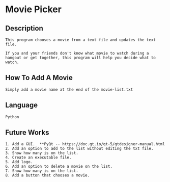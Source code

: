 # Movie Picker

## Description
```
This program chooses a movie from a text file and updates the text file.

If you and your friends don't know what movie to watch during a hangout or get together, this program will help you decide what to watch.

```

## How To Add A Movie
```
Simply add a movie name at the end of the movie-list.txt
```

## Language
```
Python
```


## Future Works
```
1. Add a GUI.  **PyQt -- https://doc.qt.io/qt-5/qtdesigner-manual.html
2. Add an option to add to the list without editing the txt file.
3. Show how many is on the list.
4. Create an executable file.
5. Add logo.
6. Add an option to delete a movie on the list.
7. Show how many is on the list.
8. Add a button that chooses a movie.
```
